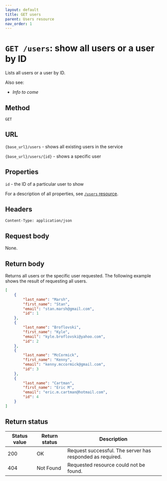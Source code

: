 ```yaml
---
layout: default
title: GET users
parent: Users resource
nav_order: 1
---
```


# `GET /users`: show all users or a user by ID

Lists all users or a user by ID.

Also see:

* *Info to come*

## Method

`GET`

## URL

`{base_url}/users`  - shows all existing users in the service

`{base_url}/users/{id}` - shows a specific user

## Properties

`id` - the ID of a particular user to show

For a description of all properties, see [`/users` resource](./users-resource.md).

## Headers

`Content-Type: application/json`

## Request body

None.

## Return body

Returns all users or the specific user requested. The following example shows the result of requesting all users.

```json
[
    {
        "last_name": "Marsh",
        "first_name": "Stan",
        "email": "stan.marsh@gmail.com",
        "id": 1
    },
    {
        "last_name": "Broflovski",
        "first_name": "Kyle",
        "email": "kyle.broflovski@yahoo.com",
        "id": 2
    },
    {
        "last_name": "McCormick",
        "first_name": "Kenny",
        "email": "kenny.mccormick@gmail.com",
        "id": 3
    },
    {
        "last_name": "Cartman",
        "first_name": "Eric M",
        "email": "eric.m.cartman@hotmail.com",
        "id": 4
    }
]
```

## Return status

| Status value | Return status | Description                                               |
| ------------ | ------------- | --------------------------------------------------------- |
| 200          | OK            | Request successful. The server has responded as required. |
| 404          | Not Found     | Requested resource could not be found.                    |

